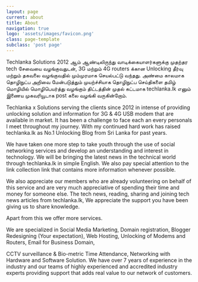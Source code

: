 ```yaml
---
layout: page
current: about
title: About
navigation: true
logo: 'assets/images/favicon.png'
class: page-template
subclass: 'post page'
---
```


Techlanka Solutions 2012 ஆம் ஆண்டிலிருந்து வாடிக்கையாளர்களுக்கு முதற்தர tech  சேவையை வழங்குவதுடன், 3G மற்றும் 4G routers க்கான Unlocking தீர்வு மற்றும் தகவலை வழங்குவதில் மும்முரமாக செயல்பட்டு வந்தது. அண்மை காலமாக தொழிநுட்ப அறிவை மேன்படுத்தும் முயற்ச்சியாக தொழிநுட்ப செய்திகளை தமிழ் மொழியில்  மொழிபெயர்த்து வழங்கும் திட்டத்தின் முதல் கட்டமாக  techlanka.lk எனும் இணைய முகவரியூடாக post கலை வழங்கி வருகின்றோம்.

Techlanka x Solutions serving the clients since 2012 in intense of providing unlocking solution and information for 3G & 4G USB modem that are available in market. It has been a challenge to face each an every personals I meet throughout my journey. With my continued hard work has raised techlanka.lk as No.1 Unlocking Blog from Sri Lanka for past years.

We have taken one more step to take youth through the use of social networking services and develop an understanding and interest in technology. We will be bringing the latest news in the technical world through techlanka.lk in simple English. We also pay special attention to the link collection link that contains more information whenever possible.

We also appreciate our members who are already volunteering on behalf of this service and are very much appreciative of spending their time and money for someone else. The tech news, reading, sharing and joining tech news articles from techlanka.lk, We appreciate the support you have been giving us to share knowledge.

Apart from this we offer more services.

We are specialized in Social Media Marketing, Domain registration, Blogger Redesigning (Your expectation), Web Hosting, Unlocking of Modems and Routers, Email for Business Domain,

CCTV surveillance & Bio-metric Time Attendance, Networking with Hardware and Software Solution. We have over 7 years of experience in the industry and our teams of highly experienced and accredited industry experts providing support that adds real value to our network of customers.
